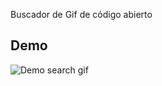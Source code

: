 Buscador de Gif de código abierto

## Demo
![Demo search gif](https://media.giphy.com/media/pMlLvCCQCN8DdpaLVh/source.gif)

